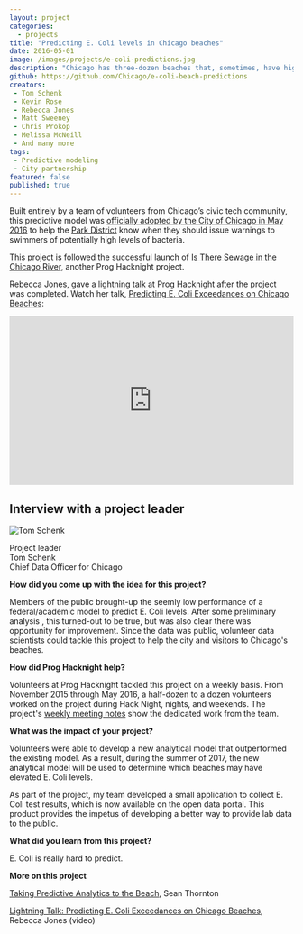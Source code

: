```yaml
---
layout: project
categories: 
  - projects
title: "Predicting E. Coli levels in Chicago beaches"
date: 2016-05-01
image: /images/projects/e-coli-predictions.jpg
description: "Chicago has three-dozen beaches that, sometimes, have high E. Coli levels. When do we need to warn the 9 million annual visitors of potentially high E. Coli levels? In 2016, members of Prog Hacknight built an improved statistical model to predict the E. coli levels at Chicago's beaches."
github: https://github.com/Chicago/e-coli-beach-predictions
creators: 
 - Tom Schenk
 - Kevin Rose
 - Rebecca Jones
 - Matt Sweeney
 - Chris Prokop
 - Melissa McNeill
 - And many more
tags:
 - Predictive modeling
 - City partnership
featured: false
published: true
---
```


Built entirely by a team of volunteers from Chicago’s civic tech community, this predictive model was [officially adopted by the City of Chicago in May 2016](/blog/2016/06/23/taking-predictive-analytics-to-the-beach.html) to help the [Park District](http://www.chicagoparkdistrict.com/) know when they should issue warnings to swimmers of potentially high levels of bacteria.

This project is followed the successful launch of [Is There Sewage in the Chicago River](http://istheresewageinthechicagoriver.com/), another Prog Hacknight project.

Rebecca Jones, gave a lightning talk at Prog Hacknight after the project was completed. Watch her talk, [Predicting E. Coli Exceedances on Chicago Beaches](https://youtube.com/watch?v=A9UPmQFACEA):

<iframe width="100%" height="300" src="https://www.youtube.com/embed/A9UPmQFACEA" frameborder="0" allowfullscreen></iframe>

<h2>Interview with a project leader</h2>

<p class='pull-left'>
<img class='img-rounded project-headshot hidden-phone' src='/images/people/tom_schenk_jr.jpg' alt='Tom Schenk' />
</p>

<p>
Project leader<br />
Tom Schenk<br />
Chief Data Officer for Chicago
</p>

<div class='clearfix'></div>

**How did you come up with the idea for this project?**

Members of the public brought-up the seemly low performance of a federal/academic model to predict E. Coli levels. After some preliminary analysis , this turned-out to be true, but was also clear there was opportunity for improvement. Since the data was public, volunteer data scientists could tackle this project to help the city and visitors to Chicago's beaches.

**How did Prog Hacknight help?**

Volunteers at Prog Hacknight tackled this project on a weekly basis. From November 2015 through May 2016, a half-dozen to a dozen volunteers worked on the project during Hack Night, nights, and weekends. The project's [weekly meeting notes](https://github.com/Chicago/e-coli-beach-predictions/wiki/ChiHackNight-Meeting-Notes) show the dedicated work from the team.

**What was the impact of your project?**

Volunteers were able to develop a new analytical model that outperformed the existing model. As a result, during the summer of 2017, the new analytical model will be used to determine which beaches may have elevated E. Coli levels.

As part of the project, my team developed a small application to collect E. Coli test results, which is now available on the open data portal. This product provides the impetus of developing a better way to provide lab data to the public.

**What did you learn from this project?**

E. Coli is really hard to predict.

**More on this project**

[Taking Predictive Analytics to the Beach](/blog/2016/06/23/taking-predictive-analytics-to-the-beach.html), Sean Thornton

[Lightning Talk: Predicting E. Coli Exceedances on Chicago Beaches](https://www.youtube.com/watch?v=A9UPmQFACEA), Rebecca Jones (video)